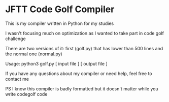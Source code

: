 # JFTT Code Golf Compiler 
This is my compiler written in Python for my studies

I wasn't focusing much on optimization as I wanted to take part in code golf challenge

There are two versions of it: first (golf.py) that has lower than 500 lines and the normal one (normal.py)

Usage:
python3 golf.py [ input file ] [ output file ]

If you have any questions about my compiler or need help, feel free to contact me

PS I know this compiler is badly formatted but it doesn't matter while you write codegolf code
